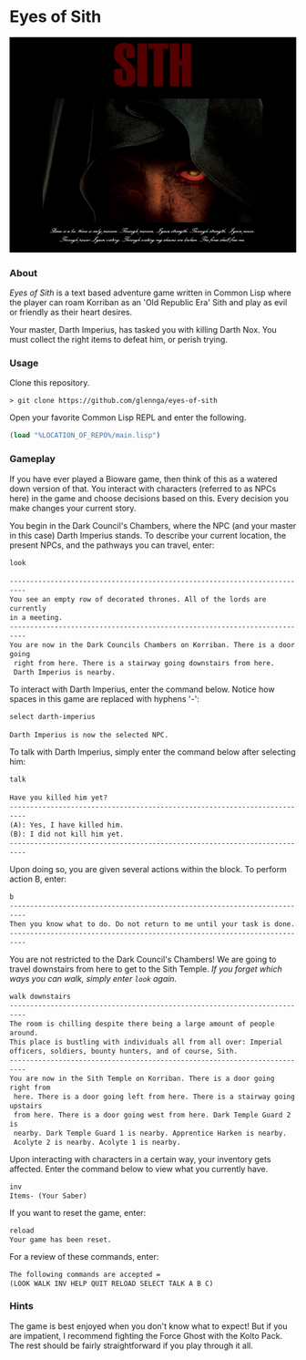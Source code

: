# Eyes of Sith

![poster](poster.PNG)

### About

_Eyes of Sith_ is a text based adventure game written in Common Lisp where the player can roam Korriban as an 'Old Republic Era' Sith and play as evil or friendly as their heart desires. 

Your master, Darth Imperius, has tasked you with killing Darth Nox. You must collect the right items to defeat him, or perish trying.


### Usage
Clone this repository.
```
> git clone https://github.com/glennga/eyes-of-sith
```
Open your favorite Common Lisp REPL and enter the following.

```commonlisp
(load "%LOCATION_OF_REPO%/main.lisp")
```

### Gameplay
If you have ever played a Bioware game, then think of this as a watered down version of that. You interact with characters (referred to as NPCs here) in the game and choose decisions based on this. Every decision you make changes your current story. 

You begin in the Dark Council's Chambers, where the NPC (and your master in this case) Darth Imperius stands. To describe your current location, the present NPCs, and the pathways you can travel, enter:

```
look

--------------------------------------------------------------------------
You see an empty row of decorated thrones. All of the lords are currently
in a meeting.
--------------------------------------------------------------------------
You are now in the Dark Councils Chambers on Korriban. There is a door going
 right from here. There is a stairway going downstairs from here.
 Darth Imperius is nearby.
```

To interact with Darth Imperius, enter the command below. Notice how spaces in this game are replaced with hyphens '-':

```
select darth-imperius

Darth Imperius is now the selected NPC.
```

To talk with Darth Imperius, simply enter the command below after selecting him:

```
talk

Have you killed him yet?
--------------------------------------------------------------------------
(A): Yes, I have killed him.
(B): I did not kill him yet.
--------------------------------------------------------------------------
```

Upon doing so, you are given several actions within the block. To perform action B, enter:

```
b
--------------------------------------------------------------------------
Then you know what to do. Do not return to me until your task is done.
--------------------------------------------------------------------------
```

You are not restricted to the Dark Council's Chambers! We are going to travel downstairs from here to get to the Sith Temple. _If you forget which ways you can walk, simply enter `look` again._

```
walk downstairs
--------------------------------------------------------------------------
The room is chilling despite there being a large amount of people around.
This place is bustling with individuals all from all over: Imperial
officers, soldiers, bounty hunters, and of course, Sith.
--------------------------------------------------------------------------
You are now in the Sith Temple on Korriban. There is a door going right from
 here. There is a door going left from here. There is a stairway going upstairs
 from here. There is a door going west from here. Dark Temple Guard 2 is
 nearby. Dark Temple Guard 1 is nearby. Apprentice Harken is nearby.
 Acolyte 2 is nearby. Acolyte 1 is nearby.
```

Upon interacting with characters in a certain way, your inventory gets affected. Enter the command below to view what you currently have.

```
inv
Items- (Your Saber) 
```

If you want to reset the game, enter:

```
reload
Your game has been reset.
```

For a review of these commands, enter:

```
The following commands are accepted =
(LOOK WALK INV HELP QUIT RELOAD SELECT TALK A B C)
```

### Hints

The game is best enjoyed when you don't know what to expect! But if you are impatient, I recommend fighting the Force Ghost with the Kolto Pack. The rest should be fairly straightforward if you play through it all. 
